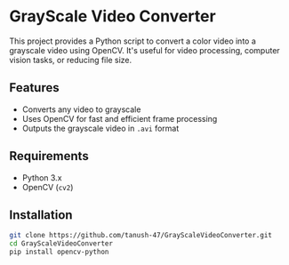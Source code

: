 # GrayScale Video Converter

This project provides a Python script to convert a color video into a grayscale video using OpenCV. It's useful for video processing, computer vision tasks, or reducing file size.

## Features

- Converts any video to grayscale
- Uses OpenCV for fast and efficient frame processing
- Outputs the grayscale video in `.avi` format

## Requirements

- Python 3.x
- OpenCV (`cv2`)

## Installation

```bash
git clone https://github.com/tanush-47/GrayScaleVideoConverter.git
cd GrayScaleVideoConverter
pip install opencv-python
